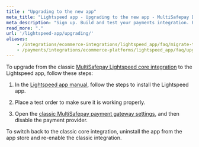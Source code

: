```yaml
---
title : "Upgrading to the new app"
meta_title: "Lightspeed app - Upgrading to the new app - MultiSafepay Docs"
meta_description: "Sign up. Build and test your payments integration. Explore our products and services. Use our API reference, SDKs, and wrappers. Get support."
read_more: "."
url: '/lightspeed-app/upgrading/'
aliases:
    - /integrations/ecommerce-integrations/lightspeed_app/faq/migrate-to-app/
    - /payments/integrations/ecommerce-platforms/lightspeed_app/faq/upgrading-to-new-app/
---
```


To upgrade from the classic [MultiSafepay Lightspeed core integration](/payments/integrations/ecommerce-platforms/lightspeed_core) to the Lightspeed app, follow these steps:

1. In the [Lightspeed app manual](/lightspeed/#installation), follow the steps to install the Lightspeed app.

2. Place a test order to make sure it is working properly.

3. Open the [classic MultiSafepay payment gateway settings](https://services.webshopapp.com/login/?redirect=/payment_providers/859452), and then disable the payment provider.

To switch back to the classic core integration, uninstall the app from the app store and re-enable the classic integration.
